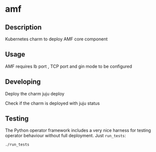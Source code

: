 # amf

## Description

Kubernetes charm to deploy AMF core component

## Usage

AMF requires lb port , TCP port and gin mode to be configured

## Developing

Deploy the charm
juju deploy

Check if the charm is deployed with juju status


## Testing

The Python operator framework includes a very nice harness for testing
operator behaviour without full deployment. Just `run_tests`:

    ./run_tests
